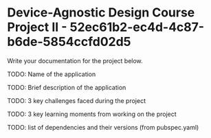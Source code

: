 # Device-Agnostic Design Course Project II - 52ec61b2-ec4d-4c87-b6de-5854ccfd02d5

Write your documentation for the project below.

TODO: Name of the application

TODO: Brief description of the application

TODO: 3 key challenges faced during the project

TODO: 3 key learning moments from working on the project

TODO: list of dependencies and their versions (from pubspec.yaml)